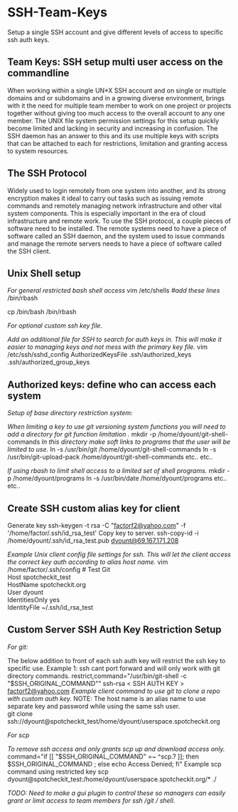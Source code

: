 # SSH-Team-Keys
Setup a single SSH account and give different levels of access to specific ssh auth keys. 


## Team Keys: SSH setup multi user access on the commandline

 When working within a single UN*X SSH account and on single or multiple domains and or subdomains and in a growing diverse environment, brings with it the need for multiple team member to work on one project or projects together without giving too much access to the overall account to any one member.  The UNIX file system permission settings for this setup quickly become limited and lacking in security and increasing in confusion. The SSH daemon has an answer to this and its use multiple keys with scripts that can be attached to each for restrictions, limitation and granting access to system resources.


## The SSH Protocol

 Widely used to login remotely from one system into another, and its strong encryption makes it ideal to carry out tasks such as issuing remote commands and remotely managing network infrastructure and other vital system components. This is especially important in the era of cloud infrastructure and remote work. To use the SSH protocol, a couple pieces of software need to be installed. The remote systems need to have a piece of software called an SSH daemon, and the system used to issue commands and manage the remote servers needs to have a piece of software called the SSH client. 


## Unix Shell setup

*For general restricted bash shell access*
vim /etc/shells
*#add these lines*
/bin/rbash

cp /bin/bash /bin/rbash

*For optional custom ssh key file.* 

*Add an additional file for SSH to search for auth keys in. This will make it easier to managing keys and not mess with the primary key file.* 
vim /etc/ssh/sshd_config
AuthorizedKeysFile .ssh/authorized_keys .ssh/authorized_group_keys

## Authorized keys: define who can access each system

*Setup of base directory restriction system:*

*When limiting a key to use git versioning system functions you will need to add a directory for git function limitation .* 
mkdir -p /home/dyount/git-shell-commands
*In this directory make soft links to programs that the user will be limited to use.* 
ln -s /usr/bin/git  /home/dyount/git-shell-commands
ln -s /usr/bin/git-upload-pack /home/dyount/git-shell-commands
etc.. etc..

*If using rbash to limit shell access to a limited set of shell programs.* 
mkdir -p /home/dyount/programs
ln -s /usr/bin/date  /home/dyount/programs
etc.. etc..

## Create SSH custom alias key for client
Generate key
ssh-keygen -t rsa -C "factorf2@yahoo.com" -f '/home/factor/.ssh/id_rsa_test'
Copy key to server. 
ssh-copy-id -i /home/dyount/.ssh/id_rsa_test.pub dyount@69.167.171.208


*Example Unix client config file settings for ssh.* 
*This will let the client access the correct key auth according to alias host name.*
vim /home/factor/.ssh/config
\# Test Git  
Host spotcheckit_test  
HostName spotcheckit.org  
User dyount  
IdentitiesOnly yes  
IdentityFile ~/.ssh/id_rsa_test

## Custom Server SSH Auth Key Restriction Setup

*For git:*

The below addition to front of each ssh auth key will restrict the ssh key to specific use. 
Example 1: ssh cant port forward and will only work with git directory commands. 
restrict,command="/usr/bin/git-shell -c \"$SSH_ORIGINAL_COMMAND\"" ssh-rsa < SSH AUTH KEY > factorf2@yahoo.com
*Example client command to use git to clone a repo with custom auth key.*
NOTE: The host name is an alias name to use separate key and password while using the same ssh user.  
git clone ssh://dyount@spotcheckit_test/home/dyount/userspace.spotcheckit.org

*For scp*

*To remove ssh access and only grants scp up and download access only.*
command="if [[ \"$SSH_ORIGINAL_COMMAND\" =~ ^scp.? ]]; then $SSH_ORIGINAL_COMMAND ; else echo Access Denied; fi"
Example scp command using restricted key 
scp dyount@spotcheckit_test:/home/dyount/userspace.spotcheckit.org/* ./


*TODO: Need to make a gui plugin to control these so managers can easily grant or limit access to team members for ssh /git / shell.*  
